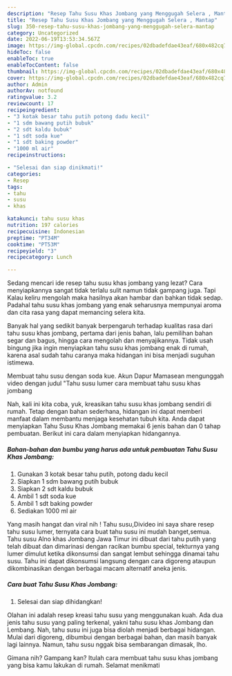 ```yaml
---
description: "Resep Tahu Susu Khas Jombang yang Menggugah Selera , Mantap"
title: "Resep Tahu Susu Khas Jombang yang Menggugah Selera , Mantap"
slug: 350-resep-tahu-susu-khas-jombang-yang-menggugah-selera-mantap
category: Uncategorized
date: 2022-06-19T13:53:34.567Z
image: https://img-global.cpcdn.com/recipes/02dbadefdae43eaf/680x482cq70/tahu-susu-khas-jombang-foto-resep-utama.jpg
hideToc: false
enableToc: true
enableTocContent: false
thumbnail: https://img-global.cpcdn.com/recipes/02dbadefdae43eaf/680x482cq70/tahu-susu-khas-jombang-foto-resep-utama.jpg
cover: https://img-global.cpcdn.com/recipes/02dbadefdae43eaf/680x482cq70/tahu-susu-khas-jombang-foto-resep-utama.jpg
author: Admin
authorAv: notfound
ratingvalue: 3.2
reviewcount: 17
recipeingredient:
- "3 kotak besar tahu putih potong dadu kecil"
- "1 sdm bawang putih bubuk"
- "2 sdt kaldu bubuk"
- "1 sdt soda kue"
- "1 sdt baking powder"
- "1000 ml air"
recipeinstructions:

- "Selesai dan siap dinikmati!"
categories:
- Resep
tags:
- tahu
- susu
- khas

katakunci: tahu susu khas 
nutrition: 197 calories
recipecuisine: Indonesian
preptime: "PT34M"
cooktime: "PT53M"
recipeyield: "3"
recipecategory: Lunch

---
```



Sedang mencari ide resep tahu susu khas jombang yang lezat? Cara menyiapkannya sangat tidak terlalu sulit namun tidak gampang juga. Tapi Kalau keliru mengolah maka hasilnya akan hambar dan bahkan tidak sedap. Padahal tahu susu khas jombang yang enak seharusnya mempunyai aroma dan cita rasa yang dapat memancing selera kita.


Banyak hal yang sedikit banyak berpengaruh terhadap kualitas rasa dari tahu susu khas jombang, pertama dari jenis bahan, lalu pemilihan bahan segar dan bagus, hingga cara mengolah dan menyajikannya. Tidak usah bingung jika ingin menyiapkan tahu susu khas jombang enak di rumah, karena asal sudah tahu caranya maka hidangan ini bisa menjadi suguhan istimewa.

Membuat tahu susu dengan soda kue. Akun Dapur Mamasean mengunggah video dengan judul &#34;Tahu susu lumer cara membuat tahu susu khas jombang


Nah, kali ini kita coba, yuk, kreasikan tahu susu khas jombang sendiri di rumah. Tetap dengan bahan sederhana, hidangan ini dapat memberi manfaat dalam membantu menjaga kesehatan tubuh kita. Anda dapat menyiapkan Tahu Susu Khas Jombang memakai 6 jenis bahan dan 0 tahap pembuatan. Berikut ini cara dalam menyiapkan hidangannya.

<!--inarticleads1-->

##### Bahan-bahan dan bumbu yang harus ada untuk pembuatan Tahu Susu Khas Jombang:

1. Gunakan 3 kotak besar tahu putih, potong dadu kecil
1. Siapkan 1 sdm bawang putih bubuk
1. Siapkan 2 sdt kaldu bubuk
1. Ambil 1 sdt soda kue
1. Ambil 1 sdt baking powder
1. Sediakan 1000 ml air


Yang masih hangat dan viral nih ! Tahu susu,Divideo ini saya share resep tahu susu lumer, ternyata cara buat tahu susu ini mudah banget,semua. Tahu susu Alno khas Jombang Jawa Timur ini dibuat dari tahu putih yang telah dibuat dan dimarinasi dengan racikan bumbu special, tekturnya yang lumer dimulut ketika dikonsumsi dan sangat lembut sehingga dinamai tahu susu. Tahu ini dapat dikonsumsi langsung dengan cara digoreng ataupun dikombinasikan dengan berbagai macam alternatif aneka jenis. 

<!--inarticleads2-->

##### Cara buat Tahu Susu Khas Jombang:


1. Selesai dan siap dihidangkan!

Olahan ini adalah resep kreasi tahu susu yang menggunakan kuah. Ada dua jenis tahu susu yang paling terkenal, yakni tahu susu khas Jombang dan Lembang. Nah, tahu susu ini juga bisa diolah menjadi berbagai hidangan. Mulai dari digoreng, dibumbui dengan berbagai bahan, dan masih banyak lagi lainnya. Namun, tahu susu nggak bisa sembarangan dimasak, lho. 

Gimana nih? Gampang kan? Itulah cara membuat tahu susu khas jombang yang bisa kamu lakukan di rumah. Selamat menikmati
